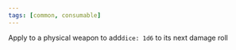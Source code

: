 ```yaml
---
tags: [common, consumable]
---
```

Apply to a physical weapon to add`dice: 1d6` to its next damage roll
